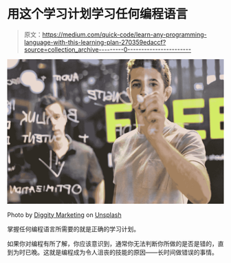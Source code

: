 # 用这个学习计划学习任何编程语言

> 原文：<https://medium.com/quick-code/learn-any-programming-language-with-this-learning-plan-270359edaccf?source=collection_archive---------0----------------------->

![](img/d853a8c161fb6ca14339ad85382c173f.png)

Photo by [Diggity Marketing](https://unsplash.com/@diggitymarketing?utm_source=medium&utm_medium=referral) on [Unsplash](https://unsplash.com?utm_source=medium&utm_medium=referral)

掌握任何编程语言所需要的就是正确的学习计划。

如果你对编程有所了解，你应该意识到，通常你无法判断你所做的是否是错的，直到为时已晚。这就是编程成为令人沮丧的技能的原因——长时间做错误的事情。